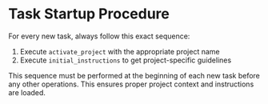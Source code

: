 # Task Startup Procedure

For every new task, always follow this exact sequence:

1. Execute `activate_project` with the appropriate project name
2. Execute `initial_instructions` to get project-specific guidelines

This sequence must be performed at the beginning of each new task before any other operations. This ensures proper project context and instructions are loaded.
